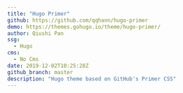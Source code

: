 ```yaml
---
title: "Hugo Primer"
github: https://github.com/qqhann/hugo-primer
demo: https://themes.gohugo.io/theme/hugo-primer/
author: Qiushi Pan
ssg:
  - Hugo
cms:
  - No Cms
date: 2019-12-02T10:25:28Z
github_branch: master
description: "Hugo theme based on GitHub's Primer CSS"
---
```

